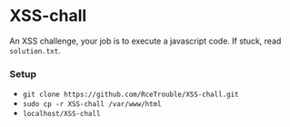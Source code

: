 # XSS-chall
An XSS challenge, your job is to execute a javascript code. If stuck, read `solution.txt`.  


### Setup
- `git clone https://github.com/RceTrouble/XSS-chall.git`
- `sudo cp -r XSS-chall /var/www/html`
- `localhost/XSS-chall`
